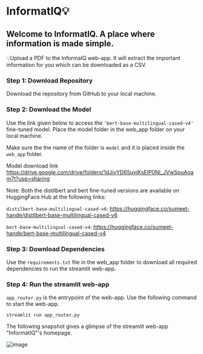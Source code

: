 # InformatIQ💡


## Welcome to InformatIQ. A place where information is made simple.

💡Upload a PDF to the InformaIQ web-app. It will extract the important information for you which can be downloaded as a CSV.

### Step 1: Download Repository
Download the repository from GitHub to your local machine.

### Step 2: Download the Model
Use the link given below to access the  `'bert-base-multilingual-cased-v4'` fine-tuned model. Place the model folder in the web_app folder on your local machine.

Make sure the the name of the folder is `model` and it is placed inside the `web_app` folder.

Model download link https://drive.google.com/drive/folders/1dJjyYD65uvjKsElP0NI_JVwSpuAoam7t?usp=sharing

Note: Both the distilbert and bert fine-tuned versions are available on HuggingFace Hub at the following links:

`distilbert-base-multilingual-cased-v6`: https://huggingface.co/sumeet-hande/distilbert-base-multilingual-cased-v6

`bert-base-multilingual-cased-v4`: https://huggingface.co/sumeet-hande/bert-base-multilingual-cased-v4

### Step 3: Download Dependencies
Use the `requirements.txt` file in the web_app folder to download all required dependencies to run the streamlit web-app.

### Step 4: Run the streamlit web-app
`app_router.py` is the entrypoint of the web-app. Use the following command to start the web-app.

`streamlit run app_router.py`

The following snapshot gives a glimpse of the streamlit web-app "InformatIQ"'s homepage.


![image](https://github.com/user-attachments/assets/eefa079d-8539-4c0d-8008-58a25480d31f)
